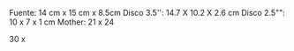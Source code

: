 Fuente: 14 cm x 15 cm x 8.5cm
Disco 3.5'': 14.7 X 10.2 X 2.6 cm
Disco 2.5"": 10 x 7 x 1 cm
Mother: 21 x 24

30 x 